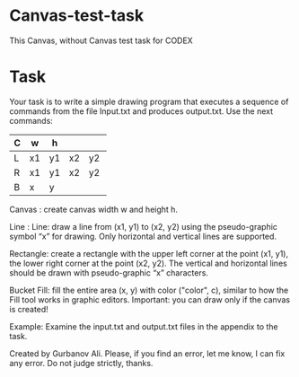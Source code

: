 # Canvas-test-task
This Canvas, without Canvas test task for CODEX


# Task

Your task is to write a simple drawing program that executes a sequence of commands from the file Input.txt and produces output.txt.
Use the next commands:

C|  w  | h  |    |    |
-|-----|----|----|----|
L|  x1 | y1 | x2 | y2 |
R|  x1 | y1 | x2 | y2 |
B|  x  | y  |    |    |


Canvas : create canvas width w and height h.

Line : Line: draw a line from (x1, y1) to (x2, y2) using the pseudo-graphic symbol “x” for drawing.
Only horizontal and vertical lines are supported.

Rectangle: create a rectangle with the upper left corner at the point (x1, y1), the lower right corner at the point (x2, y2).
The vertical and horizontal lines should be drawn with pseudo-graphic “x” characters.

Bucket Fill: fill the entire area (x, y) with color ("color", c), similar to how the Fill tool works in graphic editors.
Important: you can draw only if the canvas is created!


Example: Examine the input.txt and output.txt files in the appendix to the task.


Created by Gurbanov Ali.
Please, if you find an error, let me know, I can fix any error. Do not judge strictly, thanks.
